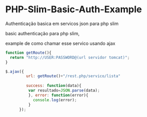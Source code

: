 # PHP-Slim-Basic-Auth-Example
Authenticação basica em servicos json para php slim


basic authenticação para php slim,

example de como chamar esse servico usando ajax



```javascript
function getRoute(){
  return "http://USER:PASSWORD@(url servidor tomcat)";
}

$.ajax({
         url: getRoute()+"/rest.php/servico/lista"
         
         success: function(data){
          var resultado=JSON.parse(data);
          }, error: function(error){
            console.log(error);
          }
      });
```
